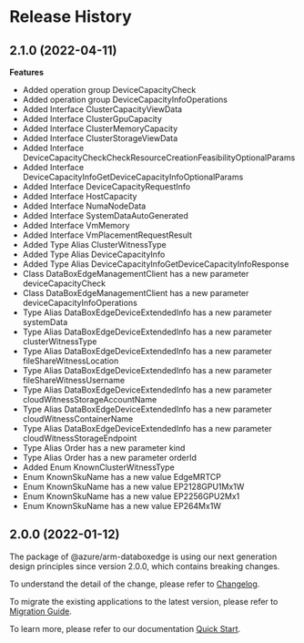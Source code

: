 # Release History
    
## 2.1.0 (2022-04-11)
    
**Features**

  - Added operation group DeviceCapacityCheck
  - Added operation group DeviceCapacityInfoOperations
  - Added Interface ClusterCapacityViewData
  - Added Interface ClusterGpuCapacity
  - Added Interface ClusterMemoryCapacity
  - Added Interface ClusterStorageViewData
  - Added Interface DeviceCapacityCheckCheckResourceCreationFeasibilityOptionalParams
  - Added Interface DeviceCapacityInfoGetDeviceCapacityInfoOptionalParams
  - Added Interface DeviceCapacityRequestInfo
  - Added Interface HostCapacity
  - Added Interface NumaNodeData
  - Added Interface SystemDataAutoGenerated
  - Added Interface VmMemory
  - Added Interface VmPlacementRequestResult
  - Added Type Alias ClusterWitnessType
  - Added Type Alias DeviceCapacityInfo
  - Added Type Alias DeviceCapacityInfoGetDeviceCapacityInfoResponse
  - Class DataBoxEdgeManagementClient has a new parameter deviceCapacityCheck
  - Class DataBoxEdgeManagementClient has a new parameter deviceCapacityInfoOperations
  - Type Alias DataBoxEdgeDeviceExtendedInfo has a new parameter systemData
  - Type Alias DataBoxEdgeDeviceExtendedInfo has a new parameter clusterWitnessType
  - Type Alias DataBoxEdgeDeviceExtendedInfo has a new parameter fileShareWitnessLocation
  - Type Alias DataBoxEdgeDeviceExtendedInfo has a new parameter fileShareWitnessUsername
  - Type Alias DataBoxEdgeDeviceExtendedInfo has a new parameter cloudWitnessStorageAccountName
  - Type Alias DataBoxEdgeDeviceExtendedInfo has a new parameter cloudWitnessContainerName
  - Type Alias DataBoxEdgeDeviceExtendedInfo has a new parameter cloudWitnessStorageEndpoint
  - Type Alias Order has a new parameter kind
  - Type Alias Order has a new parameter orderId
  - Added Enum KnownClusterWitnessType
  - Enum KnownSkuName has a new value EdgeMRTCP
  - Enum KnownSkuName has a new value EP2128GPU1Mx1W
  - Enum KnownSkuName has a new value EP2256GPU2Mx1
  - Enum KnownSkuName has a new value EP264Mx1W
    
    
## 2.0.0 (2022-01-12)

The package of @azure/arm-databoxedge is using our next generation design principles since version 2.0.0, which contains breaking changes.

To understand the detail of the change, please refer to [Changelog](https://aka.ms/js-track2-changelog).

To migrate the existing applications to the latest version, please refer to [Migration Guide](https://aka.ms/js-track2-migration-guide).

To learn more, please refer to our documentation [Quick Start](https://aka.ms/js-track2-quickstart).

